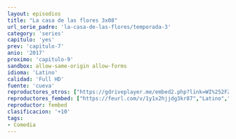 ```yaml
---
layout: episodios
title: "La casa de las flores 3x08"
url_serie_padre: 'la-casa-de-las-flores/temporada-3'
category: 'series'
capitulo: 'yes'
prev: 'capitulo-7'
anio: '2017'
proximo: 'capitulo-9'
sandbox: allow-same-origin allow-forms
idioma: 'Latino'
calidad: 'Full HD'
fuente: 'cueva'
reproductores_otros: ["https://gdriveplayer.me/embed2.php?link=WI%252FZBAznepS0xqNCs11Q1gqjxx6QzAeMmuL5gU5itDiTkV6Nk8qkFzWrSpOqQNlHMuoqozSiiNc%252FHDiVz0VnnC8yggEQRfgCZWt1TZlmb%252FgGpbtMlSlrtaNPtxXwBnB9EWjuT026sqTLc5dsYb%252FrNbs8%252FSycj2MY0Uyx6MR3cMx0%252FE3SvnIKNNWUi6rpImb2bBfJy1Hwt%252FWFa17AK5HOHg","Latino","https://supervideo.tv/e/8zxsvmjjrrzs","Latino","https://mstream.space/qug9s9lofwtf","Latino","https://gounlimited.to/embed-ui2uh8wtnp7o.html","Latino","https://mstream.space/dywam6hwyjff","Latino"]
reproductores_fembed: ["https://feurl.com/v/1y1x2hjjdg3kr87","Latino","https://feurl.com/v/d-r-7ixxyglz8dn","Latino"]
reproductor: fembed
clasificacion: '+10'
tags:
- Comedia
---
```













